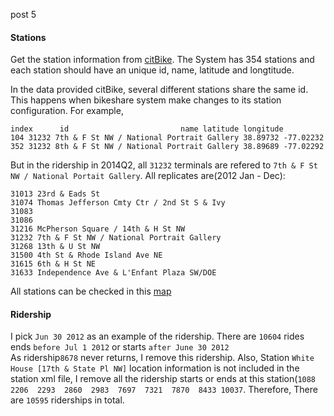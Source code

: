 post 5

#### Stations ####
Get the station information from [citBike](citybike.us). The System has 354 stations and each station should have an unique id, name, latitude and longtitude.

In the data provided citBike, several different stations share the same id. This happens when  bikeshare system make changes to its station configuration. For example,
```
index      id                         name latitude longitude
104 31232 7th & F St NW / National Portrait Gallery 38.89732 -77.02232
352 31232 8th & F St NW / National Portrait Gallery 38.89689 -77.02292
```
But in the ridership in 2014Q2, all `31232` terminals are refered to `7th & F St NW / National Portait Gallery`.
All replicates are(2012 Jan - Dec):
```
31013 23rd & Eads St
31074 Thomas Jefferson Cmty Ctr / 2nd St S & Ivy
31083
31086
31216 McPherson Square / 14th & H St NW
31232 7th & F St NW / National Portrait Gallery
31268 13th & U St NW
31500 4th St & Rhode Island Ave NE
31615 6th & H St NE
31633 Independence Ave & L'Enfant Plaza SW/DOE
```
All stations can be checked in this [map](https://a.tiles.mapbox.com/v4/yunhaocs.kb529eif/page.html?access_token=pk.eyJ1IjoieXVuaGFvY3MiLCJhIjoiaXBjOFctNCJ9.4JGjv-vwZz_ERyR5empKRg#13/38.9135/-77.0452)

#### Ridership ####
I pick `Jun 30 2012` as an example of the ridership. There are `10604` rides ends `before Jul 1 2012` or starts `after June 30 2012`  
As ridership`8678` never returns, I remove this ridership. Also, Station `White House [17th & State Pl NW]` location information is not included in the station xml file, I remove all the ridership starts or ends at this station(`1088  2206  2293  2860  2983  7697  7321  7870  8433 10037`. Therefore, There are `10595` riderships in total.
